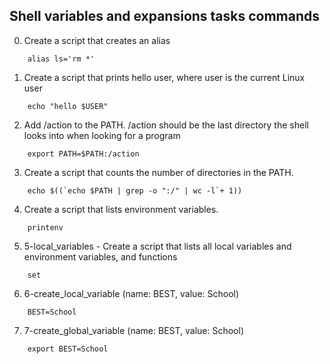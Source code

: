 ## Shell variables and expansions tasks commands
0. Create a script that creates an alias
```
	alias ls='rm *'
```
1. Create a script that prints hello user, where user is the current Linux user
```
	echo "hello $USER"
``` 
2. Add /action to the PATH. /action should be the last directory the shell looks into when looking for a program
```
	export PATH=$PATH:/action	
```
3. Create a script that counts the number of directories in the PATH.
```
	echo $((`echo $PATH | grep -o ":/" | wc -l`+ 1))
```
4. Create a script that lists environment variables.
```
	printenv
```
5. 5-local_variables - Create a script that lists all local variables and environment variables, and functions
```
	set
```
6. 6-create_local_variable (name: BEST, value: School)
```
	BEST=School
```
7. 7-create_global_variable (name: BEST, value: School)
```
	export BEST=School
```
